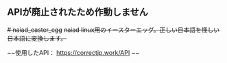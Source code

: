 ## APIが廃止されたため作動しません

~~# naiad_easter_egg~~
~~naiad linux用のイースターエッグ。正しい日本語を怪しい日本語に変換します。~~

~~使用したAPI：
https://correctjp.work/API ~~
